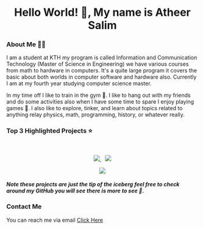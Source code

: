 <h1 align="center">Hello World! 👋, My name is Atheer Salim</h1>

### About Me 🚶‍♂️
I am a student at KTH my program is called Information and Communication Technology (Master of Science in Engineering) we have various courses from math to hardware in computers. It's a quite large program it covers the basic about both worlds in computer software and hardware also. Currently I am at my fourth year studying computer science master.

In my time off I like to train in the gym 💪. I like to hang out with my friends and do some activities also when I have some time to spare I enjoy playing games 👾. I also like to explore, tinker, and learn about topics related to anything relay physics, math, programming, history, or whatever really.

### Top 3 Highlighted Projects ⭐️  
<br>
<div>  
<p align="center">
<a href="https://github.com/Atheer2104/Anime-tracker-public">
<img src="https://github-readme-stats.vercel.app/api/pin/?username=atheer2104&repo=Anime-tracker-public&show_owner=true&theme=react" />
</a>
&ensp;
<a href="https://github.com/Atheer2104/Motivation-Quotes-Widget-public">
<img src="https://github-readme-stats.vercel.app/api/pin/?username=atheer2104&repo=Motivation-Quotes-Widget-public&show_owner=true&theme=react" />
</a>

<p align="center">
<a href="https://github.com/Atheer2104/Motivational-Video-Player-Public">
<img src="https://github-readme-stats.vercel.app/api/pin/?username=atheer2104&repo=Motivational-Video-Player-Public&show_owner=true&theme=react" />
</a>
</p>
</div>
	
#### _Note these projects are just the tip of the iceberg feel free to check around my GitHub you will see there is more to see 👀._
  
### Contact Me
You can reach me via email [Click Here](mailto:atheer2104@protonmail.com?subject=GitHub)


	
